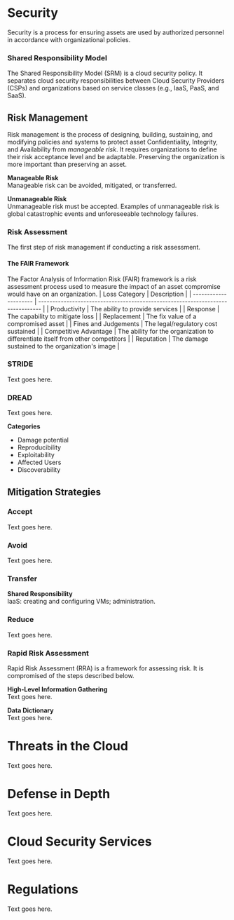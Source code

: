 # Security
Security is a process for ensuring assets are used by authorized personnel in accordance with organizational policies. 

### Shared Responsibility Model
The Shared Responsibility Model (SRM) is a cloud security policy. It separates cloud security responsibilities between Cloud Security Providers (CSPs) and organizations based on service classes (e.g., IaaS, PaaS, and SaaS). 

## Risk Management
Risk management is the process of designing, building, sustaining, and modifying policies and systems to protect asset Confidentiality, Integrity, and Availability from *manageable risk*. It requires organizations to define their risk acceptance level and be adaptable. Preserving the organization is more important than preserving an asset. 

**Manageable Risk**  
Manageable risk can be avoided, mitigated, or transferred. 

**Unmanageable Risk**  
Unmanageable risk must be accepted. Examples of unmanageable risk is global catastrophic events and unforeseeable technology failures. 

### Risk Assessment
The first step of risk management if conducting a risk assessment. 

#### The FAIR Framework
The Factor Analysis of Information Risk (FAIR) framework is a risk assessment process used to measure the impact of an asset compromise would have on an organization. 
| Loss Category         | Description                                                                     | 
| --------------------- | ------------------------------------------------------------------------------- | 
| Productivity          | The ability to provide services                                                 | 
| Response              | The capability to mitigate loss                                                 | 
| Replacement           | The fix value of a compromised asset                                            | 
| Fines and Judgements  | The legal/regulatory cost sustained                                             | 
| Competitive Advantage | The ability for the organization to differentiate itself from other competitors | 
| Reputation            | The damage sustained to the organization's image                                | 

### STRIDE
Text goes here.

### DREAD
Text goes here.

**Categories**
* Damage potential
* Reproducibility
* Exploitability
* Affected Users
* Discoverability

## Mitigation Strategies
### Accept
Text goes here.

### Avoid
Text goes here.

### Transfer
**Shared Responsibility**  
IaaS: creating and configuring VMs; administration.

### Reduce
Text goes here.

### Rapid Risk Assessment
Rapid Risk Assessment (RRA) is a framework for assessing risk. It is compromised of the steps described below. 

**High-Level Information Gathering**  
Text goes here.

**Data Dictionary**  
Text goes here.

# Threats in the Cloud
Text goes here.

# Defense in Depth
Text goes here.

# Cloud Security Services
Text goes here.

# Regulations
Text goes here.